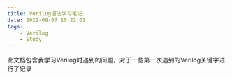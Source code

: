```yaml
---
title: Verilog语法学习笔记
date: 2022-09-07 10:22:01
tags:
    - Verilog
    - Study
---
```


此文档包含我学习Verilog时遇到的问题，对于一些第一次遇到的Verilog关键字进行了记录

